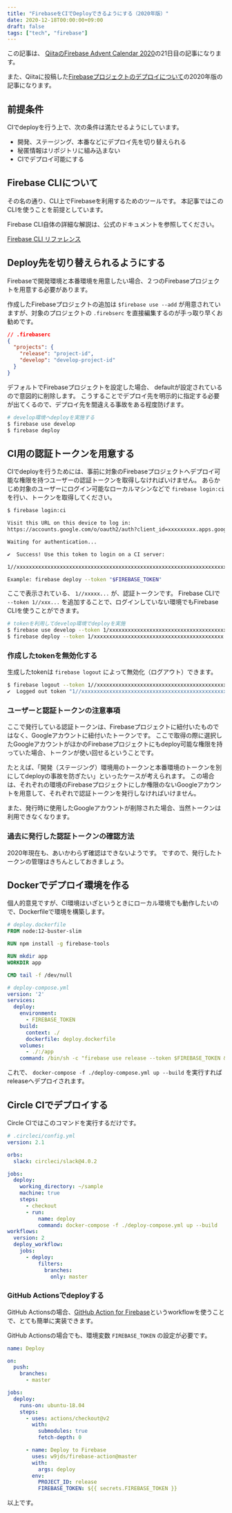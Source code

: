 ```yaml
---
title: "FirebaseをCIでDeployできるようにする（2020年版）"
date: 2020-12-18T00:00:00+09:00
draft: false
tags: ["tech", "firebase"]
---
```


この記事は、 [QiitaのFirebase Advent Calendar 2020](https://qiita.com/advent-calendar/2020/firebase)の21日目の記事になります。

また、Qiitaに投稿した[Firebaseプロジェクトのデプロイについて](https://qiita.com/yamacraft/items/d8b623cceb5c91692b65)の2020年版の記事になります。

## 前提条件

CIでdeployを行う上で、次の条件は満たせるようにしています。

- 開発、ステージング、本番などにデプロイ先を切り替えられる
- 秘匿情報はリポジトリに組み込まない
- CIでデプロイ可能にする

## Firebase CLIについて

その名の通り、CLI上でFirebaseを利用するためのツールです。
本記事ではこのCLIを使うことを前提としています。

Firebase CLI自体の詳細な解説は、公式のドキュメントを参照してください。

[Firebase CLI リファレンス](https://firebase.google.com/docs/cli/?hl=ja)

## Deploy先を切り替えられるようにする

Firebaseで開発環境と本番環境を用意したい場合、２つのFirebaseプロジェクトを用意する必要があります。

作成したFirebaseプロジェクトの追加は `$firebase use --add` が用意されていますが、対象のプロジェクトの `.firebserc` を直接編集するのが手っ取り早くお勧めです。

``` json
// .firebaserc
{
  "projects": {
    "release": "project-id",
    "develop": "develop-project-id"
  }
}
```

デフォルトでFirebaseプロジェクトを設定した場合、 defaultが設定されているので意図的に削除します。
こうすることでデプロイ先を明示的に指定する必要が出てくるので、デプロイ先を間違える事故をある程度防げます。

``` sh
# develop環境へdeployを実施する
$ firebase use develop
$ firebase deploy
```

## CI用の認証トークンを用意する

CIでdeployを行うためには、事前に対象のFirebaseプロジェクトへデプロイ可能な権限を持つユーザーの認証トークンを取得しなければいけません。
あらかじめ対象のユーザーにログイン可能なローカルマシンなどで `firebase login:ci` を行い、トークンを取得してください。

``` sh
$ firebase login:ci

Visit this URL on this device to log in:
https://accounts.google.com/o/oauth2/auth?client_id=xxxxxxxxx.apps.googleusercontent.com&...

Waiting for authentication...

✔  Success! Use this token to login on a CI server:

1//xxxxxxxxxxxxxxxxxxxxxxxxxxxxxxxxxxxxxxxxxxxxxxxxxxxxxxxxxxxxxxxxxxxxxxxxxxxxxxxxxxxxxxxxxxxxxxxxxxxx

Example: firebase deploy --token "$FIREBASE_TOKEN"
```

ここで表示されている、 `1//xxxxx...` が、認証トークンです。
Firebase CLIで `--token 1//xxx...` を追加することで、ログインしていない環境でもFirebase CLIを使うことができます。

``` sh
# tokenを利用してdevelop環境でdeployを実施
$ firebase use develop --token 1/xxxxxxxxxxxxxxxxxxxxxxxxxxxxxxxxxxxxxxxxxx
$ firebase deploy --token 1/xxxxxxxxxxxxxxxxxxxxxxxxxxxxxxxxxxxxxxxxxx
```

### 作成したtokenを無効化する

生成したtokenは `firebase logout` によって無効化（ログアウト）できます。

``` sh
$ firebase logout --token 1//xxxxxxxxxxxxxxxxxxxxxxxxxxxxxxxxxxxxxxxxxxxxxxxxxxxxxxxxxxxxxxxxxxxxxxxxxxxxxxxxxxxxxxxxxxxxxxxxxxxx
✔  Logged out token "1//xxxxxxxxxxxxxxxxxxxxxxxxxxxxxxxxxxxxxxxxxxxxxxxxxxxxxxxxxxxxxxxxxxxxxxxxxxxxxxxxxxxxxxxxxxxxxxxxxxxx"
```

### ユーザーと認証トークンの注意事項

ここで発行している認証トークンは、Firebaseプロジェクトに紐付いたものではなく、Googleアカウントに紐付いたトークンです。
ここで取得の際に選択したGoogleアカウントがほかのFirebaseプロジェクトにもdeploy可能な権限を持っていた場合、トークンが使い回せるということです。

たとえば、「開発（ステージング）環境用のトークンと本番環境のトークンを別にしてdeployの事故を防ぎたい」といったケースが考えられます。
この場合は、それぞれの環境のFirebaseプロジェクトにしか権限のないGoogleアカウントを用意して、それぞれで認証トークンを発行しなければいけません。

また、発行時に使用したGoogleアカウントが削除された場合、当然トークンは利用できなくなります。

### 過去に発行した認証トークンの確認方法

2020年現在も、あいかわらず確認はできないようです。
ですので、発行したトークンの管理はきちんとしておきましょう。

## Dockerでデプロイ環境を作る

個人的意見ですが、CI環境はいざというときにローカル環境でも動作したいので、Dockerfileで環境を構築します。

``` dockerfile
# deploy.dockerfile
FROM node:12-buster-slim

RUN npm install -g firebase-tools

RUN mkdir app
WORKDIR app

CMD tail -f /dev/null
```

``` yml
# deploy-compose.yml
version: '2'
services:
  deploy:
    environment:
      - FIREBASE_TOKEN
    build:
      context: ./
      dockerfile: deploy.dockerfile
    volumes:
      - ./:/app
    command: /bin/sh -c "firebase use release --token $FIREBASE_TOKEN && firebase deploy --token=$FIREBASE_TOKEN"
```

これで、 `docker-compose -f ./deploy-compose.yml up --build` を実行すればreleaseへデプロイされます。

## Circle CIでデプロイする

Circle CIではこのコマンドを実行するだけです。

``` yml
# .circleci/config.yml
version: 2.1

orbs:
  slack: circleci/slack@4.0.2

jobs:
  deploy:
    working_directory: ~/sample
    machine: true
    steps:
      - checkout
      - run:
          name: deploy
          command: docker-compose -f ./deploy-compose.yml up --build
workflows:
  version: 2
  deploy_workflow:
    jobs:
      - deploy:
          filters:
            branches:
              only: master
```

### GitHub Actionsでdeployする

GitHub Actionsの場合、[GitHub Action for Firebase](https://github.com/marketplace/actions/github-action-for-firebase)というworkflowを使うことで、とても簡単に実装できます。

GitHub Actionsの場合でも、環境変数 `FIREBASE_TOKEN` の設定が必要です。

``` yml
name: Deploy

on:
  push:
    branches:
      - master

jobs:
  deploy:
    runs-on: ubuntu-18.04
    steps:
      - uses: actions/checkout@v2
        with:
          submodules: true
          fetch-depth: 0

      - name: Deploy to Firebase
        uses: w9jds/firebase-action@master
        with:
          args: deploy
        env:
          PROJECT_ID: release
          FIREBASE_TOKEN: ${{ secrets.FIREBASE_TOKEN }}
```

以上です。